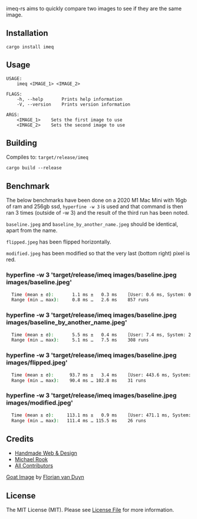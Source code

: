 imeq-rs aims to quickly compare two images to see if they are the same image.

## Installation
```
cargo install imeq
```

## Usage
```
USAGE:
    imeq <IMAGE_1> <IMAGE_2>

FLAGS:
    -h, --help       Prints help information
    -V, --version    Prints version information

ARGS:
    <IMAGE_1>    Sets the first image to use
    <IMAGE_2>    Sets the second image to use
```

## Building
Compiles to: `target/release/imeq`
```
cargo build --release
```

## Benchmark
The below benchmarks have been done on a 2020 M1 Mac Mini with 16gb of ram and 256gb ssd, `hyperfine -w 3` is used and that command is then ran 3 times (outside of -w 3) and the result of the third run has been noted.

`baseline.jpeg` and `baseline_by_another_name.jpeg` should be identical, apart from the name.

`flipped.jpeg` has been flipped horizontally.

`modified.jpeg` has been modified so that the very last (bottom right) pixel is red.



### hyperfine -w 3 'target/release/imeq images/baseline.jpeg images/baseline.jpeg'
```bash
  Time (mean ± σ):       1.1 ms ±   0.3 ms    [User: 0.6 ms, System: 0.3 ms]
  Range (min … max):     0.8 ms …   2.6 ms    857 runs
```

### hyperfine -w 3 'target/release/imeq images/baseline.jpeg images/baseline_by_another_name.jpeg'
```bash
  Time (mean ± σ):       5.5 ms ±   0.4 ms    [User: 7.4 ms, System: 2.3 ms]
  Range (min … max):     5.1 ms …   7.5 ms    308 runs
```

### hyperfine -w 3 'target/release/imeq images/baseline.jpeg images/flipped.jpeg'
```bash
  Time (mean ± σ):      93.7 ms ±   3.4 ms    [User: 443.6 ms, System: 54.2 ms]
  Range (min … max):    90.4 ms … 102.8 ms    31 runs
```

### hyperfine -w 3 'target/release/imeq images/baseline.jpeg images/modified.jpeg'
```bash
  Time (mean ± σ):     113.1 ms ±   0.9 ms    [User: 471.1 ms, System: 53.4 ms]
  Range (min … max):   111.4 ms … 115.5 ms    26 runs
```

## Credits

- [Handmade Web & Design](https://github.com/handmadeweb)
- [Michael Rook](https://github.com/michaelr0)
- [All Contributors](https://github.com/michaelr0/imeq-rs/graphs/contributors)

[Goat Image](https://unsplash.com/photos/J9wZ6D2kYPw) by [Florian van Duyn](https://unsplash.com/@flovayn)

## License

The MIT License (MIT). Please see [License File](https://github.com/michaelr0/imeq-rs/blob/main/LICENSE.md) for more information.
